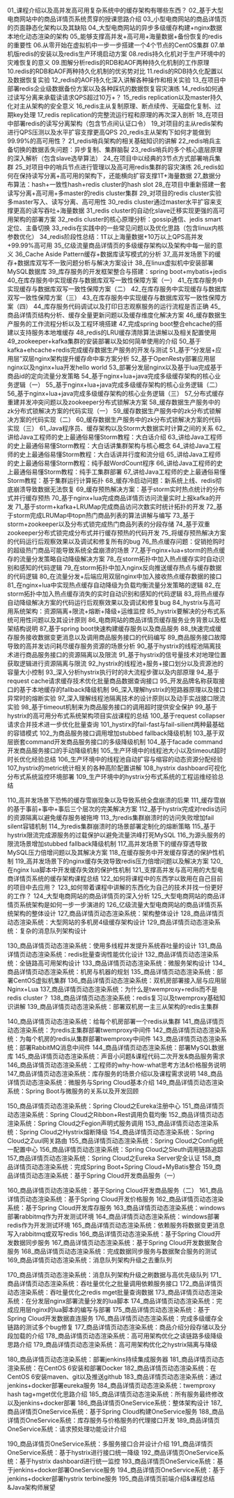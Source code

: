 
01_课程介绍以及高并发高可用复杂系统中的缓存架构有哪些东西？
02_基于大型电商网站中的商品详情页系统贯穿的授课思路介绍
03_小型电商网站的商品详情页的页面静态化架构以及其缺陷
04_大型电商网站的异步多级缓存构建+nginx数据本地化动态渲染的架构
05_能够支撑高并发+高可用+海量数据+备份恢复的redis的重要性
06.从零开始在虚拟机中一步一步搭建一个4个节点的CentOS集群
07.单机版redis的安装以及redis生产环境启动方案
08.redis持久化机对于生产环境中的灾难恢复的意义
09.图解分析redis的RDB和AOF两种持久化机制的工作原理
10.redis的RDB和AOF两种持久化机制的优劣势对比
11.redis的RDB持久化配置以及数据恢复实验
12_redis的AOF持久化深入讲解各种操作和相关实验
13_在项目中部署redis企业级数据备份方案以及各种踩坑的数据恢复容灾演练
14_redis如何通过读写分离来承载读请求QPS超过10万+？
15_redis replication以及master持久化对主从架构的安全意义
16_redis主从复制原理、断点续传、无磁盘化复制、过期key处理
17_redis replication的完整流运行程和原理的再次深入剖析
18_在项目中部署redis的读写分离架构（包含节点间认证口令）
19_对项目的主从redis架构进行QPS压测以及水平扩容支撑更高QPS
20_redis主从架构下如何才能做到99.99%的高可用性？
21_redis哨兵架构的相关基础知识的讲解
22_redis哨兵主备切换的数据丢失问题：异步复制、集群脑裂
23_redis哨兵的多个核心底层原理的深入解析（包含slave选举算法）
24_在项目中以经典的3节点方式部署哨兵集群
25_对项目中的哨兵节点进行管理以及高可用redis集群的容灾演练
26_redis如何在保持读写分离+高可用的架构下，还能横向扩容支撑1T+海量数据
27_数据分布算法：hash+一致性hash+redis cluster的hash slot
28_在项目中重新搭建一套读写分离+高可用+多master的redis cluster集群
29_对项目的redis cluster实验多master写入、读写分离、高可用性
30_redis cluster通过master水平扩容来支撑更高的读写吞吐+海量数据
31_redis cluster的自动化slave迁移实现更强的高可用架构的部署方案
32_redis cluster的核心原理分析：gossip通信、jedis smart定位、主备切换
33_redis在实践中的一些常见问题以及优化思路（包含linux内核参数优化）
34_redis阶段性总结：1T以上海量数据+10万以上QPS高并发+99.99%高可用
35_亿级流量商品详情页的多级缓存架构以及架构中每一层的意义
36_Cache Aside Pattern缓存+数据库读写模式的分析
37_高并发场景下的缓存+数据库双写不一致问题分析与解决方案设计
38_在linux虚拟机中安装部署MySQL数据库
39_库存服务的开发框架整合与搭建：spring boot+mybatis+jedis
40_在库存服务中实现缓存与数据库双写一致性保障方案（一）
41_在库存服务中实现缓存与数据库双写一致性保障方案（二）
42_在库存服务中实现缓存与数据库双写一致性保障方案（三）
43_在库存服务中实现缓存与数据库双写一致性保障方案（四）
44_库存服务代码调试以及打印日志观察服务的运行流程是否正确
45_商品详情页结构分析、缓存全量更新问题以及缓存维度化解决方案
46_缓存数据生产服务的工作流程分析以及工程环境搭建
47_完成spring boot整合ehcache的搭建以支持服务本地堆缓存
48_redis的LRU缓存清除算法讲解以及相关配置使用
49_zookeeper+kafka集群的安装部署以及如何简单使用的介绍
50_基于kafka+ehcache+redis完成缓存数据生产服务的开发与测试
51_基于“分发层+应用层”双层nginx架构提升缓存命中率方案分析
52_基于OpenResty部署应用层nginx以及nginx+lua开发hello world
53_部署分发层nginx以及基于lua完成基于商品id的定向流量分发策略
54_基于nginx+lua+java完成多级缓存架构的核心业务逻辑（一）
55_基于nginx+lua+java完成多级缓存架构的核心业务逻辑（二）
56_基于nginx+lua+java完成多级缓存架构的核心业务逻辑（三）
57_分布式缓存重建并发冲突问题以及zookeeper分布式锁解决方案
58_缓存数据生产服务中的zk分布式锁解决方案的代码实现（一）
59_缓存数据生产服务中的zk分布式锁解决方案的代码实现（二）
60_缓存数据生产服务中的zk分布式锁解决方案的代码实现（三）
61_Java程序员、缓存架构以及Storm大数据实时计算之间的关系
62_讲给Java工程师的史上最通俗易懂Storm教程：大白话介绍
63_讲给Java工程师的史上最通俗易懂Storm教程：大白话讲集群架构与核心概念
64_讲给Java工程师的史上最通俗易懂Storm教程：大白话讲并行度和流分组
65_讲给Java工程师的史上最通俗易懂Storm教程：纯手敲WordCount程序
66_讲给Java工程师的史上最通俗易懂Storm教程：纯手工集群部署
67_讲给Java工程师的史上最通俗易懂Storm教程：基于集群运行计算拓扑
68_缓存冷启动问题：新系统上线、redis彻底崩溃导致数据无法恢复
69_缓存预热解决方案：基于storm实时热点统计的分布式并行缓存预热
70_基于nginx+lua完成商品详情页访问流量实时上报kafka的开发
71_基于storm+kafka+LRUMap完成商品访问次数实时统计拓扑的开发
72_基于storm完成LRUMap中topn热门商品列表的算法讲解与编写
73_基于storm+zookeeper以及分布式锁完成热门商品列表的分段存储
74_基于双重zookeeper分布式锁完成分布式并行缓存预热的代码开发
75_将缓存预热解决方案的代码运行后观察效果以及调试和修复所有的bug
76_热点缓存问题：促销抢购时的超级热门商品可能导致系统全盘崩溃的场景
77_基于nginx+lua+storm的热点缓存的流量分发策略自动降级解决方案
78_在storm拓扑中加入热点缓存实时自动识别和感知的代码逻辑
79_在storm拓扑中加入nginx反向推送缓存热点与缓存数据的代码逻辑
80_在流量分发+后端应用双层nginx中加入接收热点缓存数据的接口
81_在nginx+lua中实现热点缓存自动降级为负载均衡流量分发策略的逻辑
82_在storm拓扑中加入热点缓存消失的实时自动识别和感知的代码逻辑
83_将热点缓存自动降级解决方案的代码运行后观察效果以及调试和修复bug
84_hystrix与高可用系统架构：资源隔离+限流+熔断+降级+运维监控
85_hystrix要解决的分布式系统可用性问题以及其设计原则
86_电商网站的商品详情页缓存服务业务背景以及框架结构说明
87_基于spring boot快速构建缓存服务以及商品服务
88_快速完成缓存服务接收数据变更消息以及调用商品服务接口的代码编写
89_商品服务接口故障导致的高并发访问耗尽缓存服务资源的场景分析
90_基于hystrix的线程池隔离技术进行商品服务接口的资源隔离以及限流
91_基于hystrix的信号量技术对地理位置获取逻辑进行资源隔离与限流
92_hystrix的线程池+服务+接口划分以及资源池的容量大小控制
93_深入分析hystrix执行时的8大流程步骤以及内部原理
94_基于request cache请求缓存技术优化批量商品数据查询接口
95_开发品牌名称获取接口的基于本地缓存的fallback降级机制
96_深入理解hystrix的短路器原理以及接口异常时的熔断实验
97_深入理解线程池隔离技术的设计原则以及动手实战接口限流实验
98_基于timeout机制来为商品服务接口的调用超时提供安全保护
99_基于hystrix的高可用分布式系统架构项目实战课程的总结
100_基于request collapser请求合并技术进一步优化批量查询
101_hystirx的fail-fast与fail-silient两种最基础的容错模式
102_为商品服务接口调用增加stubbed fallback降级机制
103_基于双层嵌套command开发商品服务接口的多级降级机制
104_基于facade command开发商品服务接口的手动降级机制
105_生产环境中的线程池大小以及timeout超时时长优化经验总结
106_生产环境中的线程池自动扩容与缩容的动态资源分配经验
107_hystrix的metric统计相关的各种高阶配置讲解
108_hystrix dashboard可视化分布式系统监控环境部署
109_生产环境中的hystrix分布式系统的工程运维经验总结

110_高并发场景下恐怖的缓存雪崩现象以及导致系统全盘崩溃的后果
111_缓存雪崩的基于事前+事中+事后三个层次的完美解决方案
112_基于hystrix完成对redis访问的资源隔离以避免缓存服务被拖垮
113_为redis集群崩溃时的访问失败增加fail silent容错机制
114_为redis集群崩溃时的场景部署定制化的熔断策略
115_基于hystrix限流完成源服务的过载保护以避免流量洪峰打死MySQL
116_为源头服务的限流场景增加stubbed fallback降级机制
117_高并发场景下的缓存穿透导致MySQL压力倍增问题以及其解决方案
118_在缓存服务中开发缓存穿透的保护性机制
119_高并发场景下的nginx缓存失效导致redis压力倍增问题以及解决方案
120_在nginx lua脚本中开发缓存失效的保护性机制
121_支撑高并发与高可用的大型电商详情页系统的缓存架构课程总结
122_如何将课程中的东西学以致用在自己目前的项目中去应用？
123_如何带着课程中讲解的东西化为自己的技术并找一份更好的工作？
124_大型电商网站的商品详情页的深入分析
125_大型电商网站的商品详情页系统架构是如何一步一步演进的
126_亿级流量大型电商网站的商品详情页系统架构的整体设计
127_商品详情页动态渲染系统：架构整体设计
128_商品详情页动态渲染系统：大型网站的多机房4级缓存架构设计
129_商品详情页动态渲染系统：复杂的消息队列架构设计

130_商品详情页动态渲染系统：使用多线程并发提升系统吞吐量的设计
131_商品详情页动态渲染系统：redis批量查询性能优化设计
132_商品详情页动态渲染系统：全链路高可用架构设计
133_商品详情页动态渲染系统：微服务架构设计
134_商品详情页动态渲染系统：机房与机器的规划
135_商品详情页动态渲染系统：部署CentOS虚拟机集群
136_商品详情页动态渲染系统：双机房部署接入层与应用层Nginx+Lua
137_商品详情页动态渲染系统：为什么是twemproxy+redis而不是redis cluster？
138_商品详情页动态渲染系统：redis复习以及twemproxy基础知识讲解
139_商品详情页动态渲染系统：部署双机房一主三从架构的redis主集群

140_商品详情页动态渲染系统：给每个机房部署一个redis从集群
141_商品详情页动态渲染系统：为redis主集群部署twemproxy中间件
142_商品详情页动态渲染系统：为每个机房的redis从集群部署twemproxy中间件
143_商品详情页动态渲染系统：部署RabbitMQ消息中间件
144_商品详情页动态渲染系统：部署MySQL数据库
145_商品详情页动态渲染系统：声音小问题&课程代码二次开发&商品服务需求
146_商品详情页动态渲染系统：工程师的why-how-what思考方法&价格服务说明
147_商品详情页动态渲染系统：库存服务的场景介绍以及课程需求说明
148_商品详情页动态渲染系统：微服务与Spring Cloud基本介绍
149_商品详情页动态渲染系统：Spring Boot与微服务的关系以及开发回顾

150_商品详情页动态渲染系统：Spring Cloud之Eureka注册中心
151_商品详情页动态渲染系统：Spring Cloud之Ribbon+Rest调用负载均衡
152_商品详情页动态渲染系统：Spring Cloud之Fegion声明式服务调用
153_商品详情页动态渲染系统：Spring Cloud之Hystrix熔断降级
154_商品详情页动态渲染系统：Spring Cloud之Zuul网关路由
155_商品详情页动态渲染系统：Spring Cloud之Config统一配置中心
156_商品详情页动态渲染系统：Spring Cloud之Sleuth调用链路追踪
157_商品详情页动态渲染系统：Spring Cloud之Eureka Server安全认证
158_商品详情页动态渲染系统：完成Spring Boot+Spring Cloud+MyBatis整合
159_商品详情页动态渲染系统：基于Spring Cloud开发商品服务（一）

160_商品详情页动态渲染系统：基于Spring Cloud开发商品服务（二）
161_商品详情页动态渲染系统：基于Spring Cloud开发价格服务
162_商品详情页动态渲染系统：基于Spring Cloud开发库存服务
163_商品详情页动态渲染系统：windows部署rabbitmq作为开发测试环境
164_商品详情页动态渲染系统：windows部署redis作为开发测试环境
165_商品详情页动态渲染系统：依赖服务将数据变更消息写入rabbitmq或双写redis
166_商品详情页动态渲染系统：基于Spring Cloud开发数据同步服务
167_商品详情页动态渲染系统：基于Spring Cloud开发数据聚合服务
168_商品详情页动态渲染系统：完成数据同步服务与数据聚合服务的测试
169_商品详情页动态渲染系统：消息队列架构升级之去重队列

170_商品详情页动态渲染系统：消息队列架构升级之刷数据与高优先级队列
171_商品详情页动态渲染系统：吞吐量优化之批量调用依赖服务接口
172_商品详情页动态渲染系统：吞吐量优化之redis mget批量查询数据
173_商品详情页动态渲染系统：在分发层nginx部署流量分发的lua脚本
174_商品详情页动态渲染系统：完成应用层nginx的lua脚本的编写与部署
175_商品详情页动态渲染系统：基于Spring Cloud开发数据直连服务
176_商品详情页动态渲染系统：完成多级缓存全链路的测试多个bug修复
177_商品详情页动态渲染系统：商品介绍分段存储以及分段加载的介绍
178_商品详情页动态渲染系统：高可用架构优化之读链路多级降级思路介绍
179_商品详情页动态渲染系统：高可用架构优化之hystrix隔离与降级

180_商品详情页动态渲染系统：部署jenkins持续集成服务器
181_商品详情页动态渲染系统：在CentOS 6安装和部署Docker
182_商品详情页动态渲染系统：在CentOS 6安装maven、git以及推送github
183_商品详情页动态渲染系统：通过jenkins+docker部署eureka服务
184_商品详情页动态渲染系统：twemproxy hash tag+mget优化思路介绍
185_商品详情页动态渲染系统：所有服务最终修改以及jenkins+docker部署
186_商品详情页OneService系统：整体架构设计
187_商品详情页OneService系统：基于Spring Cloud构建OneService服务
188_商品详情页OneService系统：库存服务与价格服务的代理接口开发
189_商品详情页OneService系统：请求预处理功能设计介绍

190_商品详情页OneService系统：多服务接口合并设计介绍
191_商品详情页OneService系统：基于hystrix进行接口统一降级
192_商品详情页OneService系统：基于hystrix dashboard进行统一监控
193_商品详情页OneService系统：基于jenkins+docker部署OneService服务
194_商品详情页OneService系统：基于jenkins+docker部署hystrix terbine服务
195_商品详情页前端介绍&课程总结&Java架构师展望

